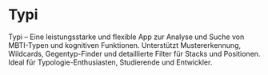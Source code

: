 # Typi
Typi – Eine leistungsstarke und flexible App zur Analyse und Suche von MBTI-Typen und kognitiven Funktionen. Unterstützt Mustererkennung, Wildcards, Gegentyp-Finder und detaillierte Filter für Stacks und Positionen. Ideal für Typologie-Enthusiasten, Studierende und Entwickler.
